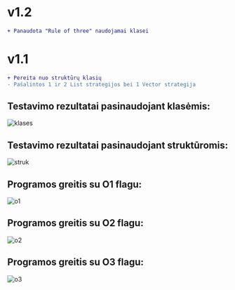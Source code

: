 # v1.2
```diff
+ Panaudota "Rule of three" naudojamai klasei
```
# v1.1
```diff
+ Pereita nuo struktūrų klasių
- Pašalintos 1 ir 2 List strategijos bei 1 Vector strategija
```
## Testavimo rezultatai pasinaudojant klasėmis:
![klases](https://user-images.githubusercontent.com/114186789/210524096-348659cd-365c-4a77-be0f-009bec4ffe26.png)
## Testavimo rezultatai pasinaudojant struktūromis:
![struk](https://user-images.githubusercontent.com/114186789/210524213-3d78564c-5dcd-4f62-87f3-f1476e5210e5.png)
## Programos greitis su O1 flagu:
![o1](https://user-images.githubusercontent.com/114186789/210524289-e088a5b2-382c-4dac-8895-663ccc59df15.png)
## Programos greitis su O2 flagu:
![o2](https://user-images.githubusercontent.com/114186789/210524341-3e1d917b-e572-4476-bb60-93c79d98d89c.png)
## Programos greitis su O3 flagu:
![o3](https://user-images.githubusercontent.com/114186789/210524397-ce9ead9f-aca9-4b50-a6ff-6147d604b6de.png)
